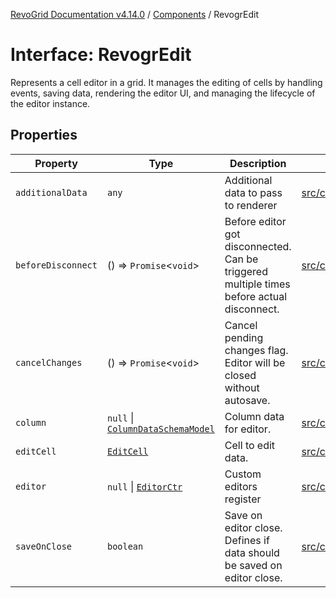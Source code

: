 [RevoGrid Documentation v4.14.0](README.md) / [Components](Namespace.Components.md) / RevogrEdit

# Interface: RevogrEdit

Represents a cell editor in a grid.
It manages the editing of cells by handling events, saving data, rendering the editor UI,
and managing the lifecycle of the editor instance.

## Properties

| Property | Type | Description | Defined in |
| ------ | ------ | ------ | ------ |
| `additionalData` | `any` | Additional data to pass to renderer | [src/components.d.ts:390](https://github.com/revolist/revogrid/blob/2b1eda543a592a83efe8431f6a1b419eb9a6f193/src/components.d.ts#L390) |
| `beforeDisconnect` | () => `Promise`\<`void`\> | Before editor got disconnected. Can be triggered multiple times before actual disconnect. | [src/components.d.ts:394](https://github.com/revolist/revogrid/blob/2b1eda543a592a83efe8431f6a1b419eb9a6f193/src/components.d.ts#L394) |
| `cancelChanges` | () => `Promise`\<`void`\> | Cancel pending changes flag. Editor will be closed without autosave. | [src/components.d.ts:398](https://github.com/revolist/revogrid/blob/2b1eda543a592a83efe8431f6a1b419eb9a6f193/src/components.d.ts#L398) |
| `column` | `null` \| [`ColumnDataSchemaModel`](Interface.ColumnDataSchemaModel.md) | Column data for editor. | [src/components.d.ts:402](https://github.com/revolist/revogrid/blob/2b1eda543a592a83efe8431f6a1b419eb9a6f193/src/components.d.ts#L402) |
| `editCell` | [`EditCell`](TypeAlias.EditCell.md) | Cell to edit data. | [src/components.d.ts:406](https://github.com/revolist/revogrid/blob/2b1eda543a592a83efe8431f6a1b419eb9a6f193/src/components.d.ts#L406) |
| `editor` | `null` \| [`EditorCtr`](TypeAlias.EditorCtr.md) | Custom editors register | [src/components.d.ts:410](https://github.com/revolist/revogrid/blob/2b1eda543a592a83efe8431f6a1b419eb9a6f193/src/components.d.ts#L410) |
| `saveOnClose` | `boolean` | Save on editor close. Defines if data should be saved on editor close. | [src/components.d.ts:414](https://github.com/revolist/revogrid/blob/2b1eda543a592a83efe8431f6a1b419eb9a6f193/src/components.d.ts#L414) |
